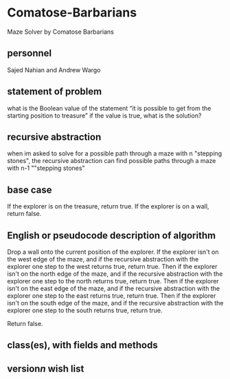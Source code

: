 # Comatose-Barbarians
Maze Solver by Comatose Barbarians 

## personnel
Sajed Nahian and Andrew Wargo
## statement of problem
what is the Boolean value of the statement “it is possible to get from the starting
position to treasure”
if the value is true, what is the solution?
## recursive abstraction
when im asked to solve for a possible path through a maze with n "stepping stones", the recursive abstraction can find possible paths through a maze with n-1 ""stepping stones"
## base case
If the explorer is on the treasure, return true.
If the explorer is on a wall, return false.
## English or pseudocode description of algorithm
Drop a wall onto the current position of the explorer.
If the explorer isn't on the west edge of the maze, and if the recursive abstraction with the explorer one step to the west returns true, return true.
Then if the explorer isn't on the north edge of the maze, and if the recursive abstraction with the explorer one step to the north returns true, return true.
Then if the explorer isn't on the east edge of the maze, and if the recursive abstraction with the explorer one step to the east returns true, return true.
Then if the explorer isn't on the south edge of the maze, and if the recursive abstraction with the explorer one step to the south returns true, return true.

Return false.
## class(es), with fields and methods
## version*n* wish list
